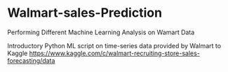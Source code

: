 # Walmart-sales-Prediction
Performing Different Machine Learning Analysis on Wamart Data

Introductory Python ML script on time-series data provided by Walmart to Kaggle https://www.kaggle.com/c/walmart-recruiting-store-sales-forecasting/data
